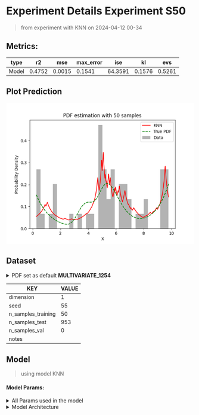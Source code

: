 # Experiment Details Experiment S50
> from experiment with KNN
> on 2024-04-12 00-34
## Metrics:
                                                                   
| type  | r2     | mse    | max_error | ise     | kl     | evs    |
|-------|--------|--------|-----------|---------|--------|--------|
| Model | 0.4752 | 0.0015 | 0.1541    | 64.3591 | 0.1576 | 0.5261 |
                                                                   
## Plot Prediction

<img src="pdf_cdddfb13.png">

## Dataset

<details><summary>PDF set as default <b>MULTIVARIATE_1254</b></summary>

#### Dimension 1
                                      
| type        | rate | weight |      |
|-------------|------|--------|------|
| exponential | 1    | 0.2    |      |
| logistic    | 4    | 0.8    | 0.25 |
| logistic    | 5.5  | 0.7    | 0.3  |
| exponential | -1   | 0.25   | -10  |
                                      
</details>
                              
| KEY                | VALUE |
|--------------------|-------|
| dimension          | 1     |
| seed               | 55    |
| n_samples_training | 50    |
| n_samples_test     | 953   |
| n_samples_val      | 0     |
| notes              |       |
                              
## Model
> using model KNN
#### Model Params:
<details><summary>All Params used in the model </summary>

                           
| KEY | VALUE             |
|-----|-------------------|
| k1  | 7.255122108569863 |
| kn  | 23                |
                           
</details>

<details><summary>Model Architecture </summary>

KNN_Model(k1=7.255122108569863, kn=7, training=array([9.375019 , 4.89003  , 7.043401 , 4.748877 , 5.748054 , 5.605426 ,
       6.239142 , 5.282705 , 1.641122 , 3.493585 , 4.750192 , 8.015665 ,
       0.5006845, 9.587764 , 0.8132093, 9.651385 , 5.882876 , 6.88925  ,
       2.858302 , 5.293085 , 6.54212  , 0.2657254, 1.531607 , 1.506608 ,
       0.4734116, 3.83722  , 1.223035 , 0.5484621, 9.784623 , 4.383124 ,
       6.552904 , 5.888731 , 9.298379 , 7.810104 , 6.600198 , 9.338509 ,
       8.173691 , 5.240142 , 4.883665 , 5.641452 , 5.511702 , 4.965811 ,
       5.190994 , 7.525979 , 9.414033 , 9.657895 , 4.988422 , 4.951302 ,
       6.273207 , 6.338143 ]))
</details>

